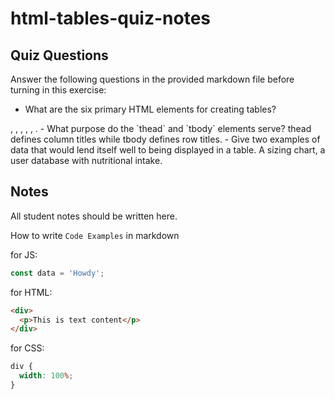 # html-tables-quiz-notes

## Quiz Questions

Answer the following questions in the provided markdown file before turning in this exercise:

- What are the six primary HTML elements for creating tables?
<th>, <tr>, <td>, <thead>, <tbody>, <tfoot>.
- What purpose do the `thead` and `tbody` elements serve?
  thead defines column titles while tbody defines row titles.
- Give two examples of data that would lend itself well to being displayed in a table.
  A sizing chart, a user database with nutritional intake.

## Notes

All student notes should be written here.

How to write `Code Examples` in markdown

for JS:

```javascript
const data = 'Howdy';
```

for HTML:

```html
<div>
  <p>This is text content</p>
</div>
```

for CSS:

```css
div {
  width: 100%;
}
```
